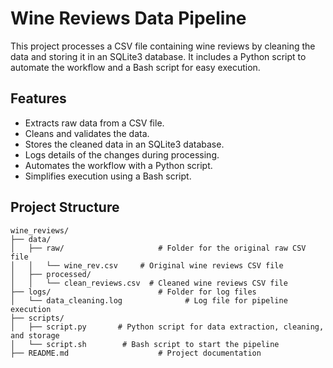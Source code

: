 ﻿# Wine Reviews Data Pipeline  

This project processes a CSV file containing wine reviews by cleaning the data and storing it in an SQLite3 database. It includes a Python script to automate the workflow and a Bash script for easy execution.  

## Features  
- Extracts raw data from a CSV file.  
- Cleans and validates the data.  
- Stores the cleaned data in an SQLite3 database.  
- Logs details of the changes during processing.  
- Automates the workflow with a Python script.  
- Simplifies execution using a Bash script.  

## Project Structure  
```plaintext  
wine_reviews/  
├── data/  
│   ├── raw/                     # Folder for the original raw CSV file  
│   │   └── wine_rev.csv     # Original wine reviews CSV file  
│   ├── processed/
│   │   └── clean_reviews.csv  # Cleaned wine reviews CSV file
├── logs/                        # Folder for log files  
│   └── data_cleaning.log              # Log file for pipeline execution  
├── scripts/  
│   ├── script.py       # Python script for data extraction, cleaning, and storage  
│   └── script.sh        # Bash script to start the pipeline  
├── README.md                    # Project documentation  


